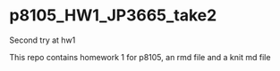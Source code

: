 # p8105_HW1_JP3665_take2
Second try at hw1

This repo contains homework 1 for p8105, an rmd file and a knit md file